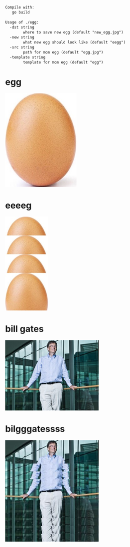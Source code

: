 
```
Compile with:
   go build
   
Usage of ./egg:
  -dst string
    	where to save new egg (default "new_egg.jpg")
  -new string
    	what new egg should look like (default "eegg")
  -src string
    	path for mom egg (default "egg.jpg")
  -template string
    	template for mom egg (default "egg")
```
# egg     
![](https://raw.githubusercontent.com/UpGado/egg/master/docs/egg.jpg)

# eeeeg
![](https://raw.githubusercontent.com/UpGado/egg/master/docs/eeeeg.jpg)

# bill gates     
![](https://raw.githubusercontent.com/UpGado/egg/master/docs/bill.jpg)

# bilgggatessss
![](https://raw.githubusercontent.com/UpGado/egg/master/docs/bilgggatessss.jpg)
